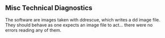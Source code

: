 ## Misc Technical Diagnostics

The software are images taken with ddrescue, which writes a dd image file.  They should behave as one expects an image file to act...  there were no errors reading any of them.



